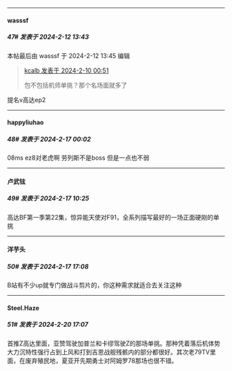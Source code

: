 
*****

####  wasssf  
##### 47#       发表于 2024-2-12 13:43

 本帖最后由 wasssf 于 2024-2-12 13:45 编辑 
<blockquote><a href="httphttps://bbs.saraba1st.com/2b/forum.php?mod=redirect&amp;goto=findpost&amp;pid=63931025&amp;ptid=2171361" target="_blank">kcalb 发表于 2024-2-10 00:51</a>

包不包括机师单挑？那个名场面就多了</blockquote>
提名v高达ep2

*****

####  happyliuhao  
##### 48#       发表于 2024-2-17 00:02

08ms ez8对老虎啊 劳列斯不是boss 但是一点也不弱

*****

####  卢武铉  
##### 49#       发表于 2024-2-17 10:25

高达BF第一季第22集，惊异能天使对F91，全系列描写最好的一场正面硬刚的单挑

*****

####  洋芋头  
##### 50#       发表于 2024-2-17 17:08

B站有不少up就专门做战斗剪片的，你这种需求就适合去关注这种

*****

####  Steel.Haze  
##### 51#       发表于 2024-2-20 17:07

首推Z高达里面，亚赞驾驶加普兰和卡缪驾驶Z的那场单挑。那种凭着落后机体势大力沉特性强行占到上风和打到吉恩战舰残骸内的部分都很好。其次老79TV里面，在废弃殖民地，夏亚开先期勇士对阿姆罗78那场也很不错。

